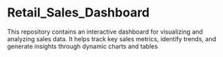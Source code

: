 # Retail_Sales_Dashboard
This repository contains an interactive dashboard for visualizing and analyzing sales data. It helps track key sales metrics, identify trends, and generate insights through dynamic charts and tables
